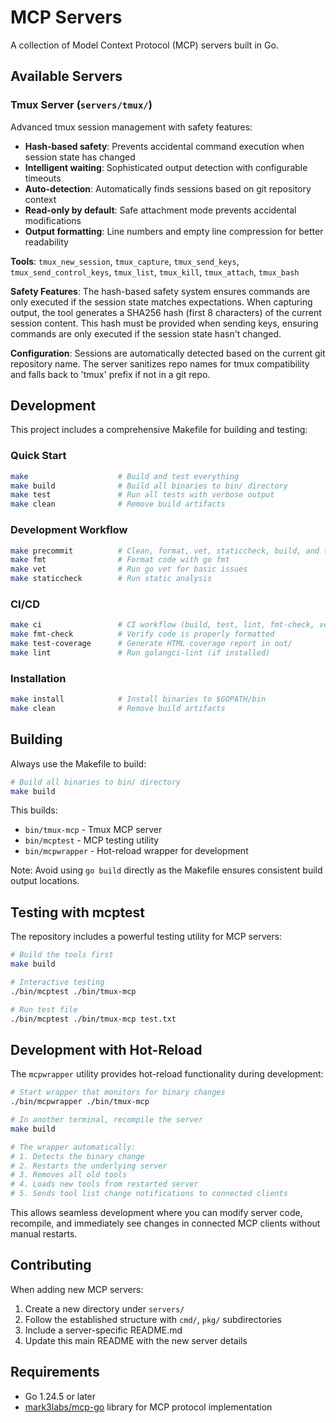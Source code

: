 # MCP Servers

A collection of Model Context Protocol (MCP) servers built in Go.

## Available Servers

### Tmux Server (`servers/tmux/`)

Advanced tmux session management with safety features:

- **Hash-based safety**: Prevents accidental command execution when session state has changed
- **Intelligent waiting**: Sophisticated output detection with configurable timeouts  
- **Auto-detection**: Automatically finds sessions based on git repository context
- **Read-only by default**: Safe attachment mode prevents accidental modifications
- **Output formatting**: Line numbers and empty line compression for better readability

**Tools**: `tmux_new_session`, `tmux_capture`, `tmux_send_keys`, `tmux_send_control_keys`, `tmux_list`, `tmux_kill`, `tmux_attach`, `tmux_bash`

**Safety Features**: The hash-based safety system ensures commands are only executed if the session state matches expectations. When capturing output, the tool generates a SHA256 hash (first 8 characters) of the current session content. This hash must be provided when sending keys, ensuring commands are only executed if the session state hasn't changed.

**Configuration**: Sessions are automatically detected based on the current git repository name. The server sanitizes repo names for tmux compatibility and falls back to 'tmux' prefix if not in a git repo.


## Development

This project includes a comprehensive Makefile for building and testing:

### Quick Start
```bash
make                    # Build and test everything
make build              # Build all binaries to bin/ directory
make test               # Run all tests with verbose output
make clean              # Remove build artifacts
```

### Development Workflow
```bash
make precommit          # Clean, format, vet, staticcheck, build, and test
make fmt                # Format code with go fmt
make vet                # Run go vet for basic issues
make staticcheck        # Run static analysis
```

### CI/CD
```bash
make ci                 # CI workflow (build, test, lint, fmt-check, vet, staticcheck)
make fmt-check          # Verify code is properly formatted
make test-coverage      # Generate HTML coverage report in out/
make lint               # Run golangci-lint (if installed)
```

### Installation
```bash
make install            # Install binaries to $GOPATH/bin
make clean              # Remove build artifacts
```

## Building

Always use the Makefile to build:

```bash
# Build all binaries to bin/ directory
make build
```

This builds:
- `bin/tmux-mcp` - Tmux MCP server
- `bin/mcptest` - MCP testing utility  
- `bin/mcpwrapper` - Hot-reload wrapper for development

Note: Avoid using `go build` directly as the Makefile ensures consistent build output locations.

## Testing with mcptest

The repository includes a powerful testing utility for MCP servers:

```bash
# Build the tools first
make build

# Interactive testing
./bin/mcptest ./bin/tmux-mcp

# Run test file
./bin/mcptest ./bin/tmux-mcp test.txt
```


## Development with Hot-Reload

The `mcpwrapper` utility provides hot-reload functionality during development:

```bash
# Start wrapper that monitors for binary changes
./bin/mcpwrapper ./bin/tmux-mcp

# In another terminal, recompile the server
make build

# The wrapper automatically:
# 1. Detects the binary change
# 2. Restarts the underlying server
# 3. Removes all old tools
# 4. Loads new tools from restarted server
# 5. Sends tool list change notifications to connected clients
```

This allows seamless development where you can modify server code, recompile, and immediately see changes in connected MCP clients without manual restarts.


## Contributing

When adding new MCP servers:

1. Create a new directory under `servers/`
2. Follow the established structure with `cmd/`, `pkg/` subdirectories
3. Include a server-specific README.md
4. Update this main README with the new server details

## Requirements

- Go 1.24.5 or later
- [mark3labs/mcp-go](https://github.com/mark3labs/mcp-go) library for MCP protocol implementation